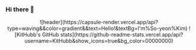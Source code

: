 ### Hi there 👋

<!--
**KitHubb/KitHubb** is a ✨ _special_ ✨ repository because its `README.md` (this file) appears on your GitHub profile.

Here are some ideas to get you started:

- 🔭 I’m currently working on ...
- 🌱 I’m currently learning ...
- 👯 I’m looking to collaborate on ...
- 🤔 I’m looking for help with ...
- 💬 Ask me about ...
- 📫 How to reach me: ...
- 😄 Pronouns: ...
- ⚡ Fun fact: ...


.md : https://dillinger.io/
Profile : https://pgmjun.tistory.com/21
Emoji : https://www.emojicopy.com/
Git hub readme stats : https://github.com/anuraghazra/github-readme-stats



-->

<Header>
![header](https://capsule-render.vercel.app/api?type=waving&&color=gradient&&text=Hello!&textBg=I'm%So-yeon%Kim)

<Introduce>
  
<My Project>

    
<Github stats>
![KitHubb's GitHub stats](https://github-readme-stats.vercel.app/api?username=KitHubb&show_icons=true&bg_color=00000000)
